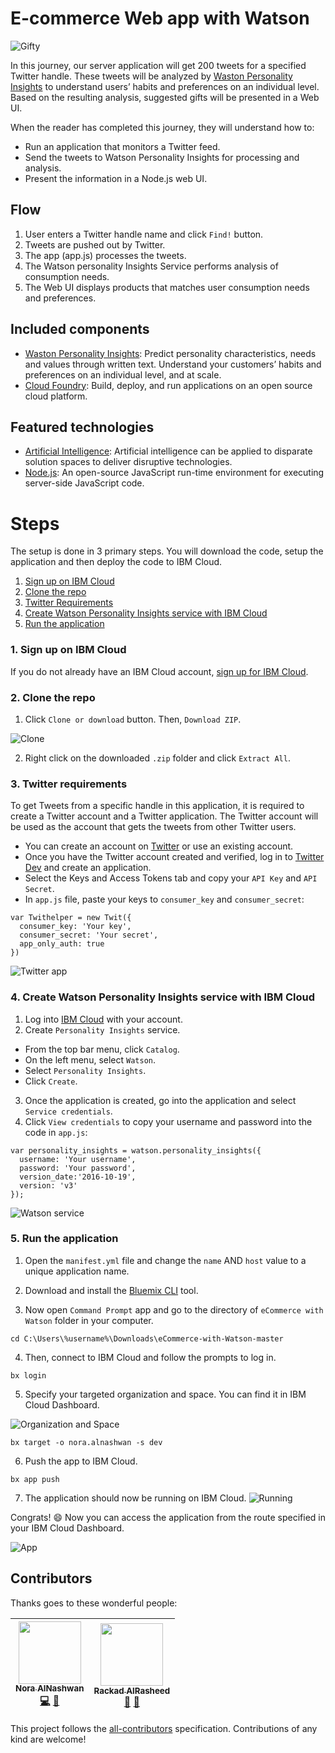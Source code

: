 # E-commerce Web app with Watson

![Gifty](https://github.com/xnorax/eCommerce-with-Watson/blob/master/git_images/webshot_1.PNG)

In this journey, our server application will get 200 tweets for a specified Twitter handle. These tweets will be analyzed by [Waston Personality Insights][documentation] to understand users’ habits and preferences on an individual level. Based on the resulting analysis, suggested gifts will be presented in a Web UI.

When the reader has completed this journey, they will understand how to:
* Run an application that monitors a Twitter feed.
* Send the tweets to Watson Personality Insights for processing and analysis.
* Present the information in a Node.js web UI.

## Flow

1. User enters a Twitter handle name and click `Find!` button.
2. Tweets are pushed out by Twitter.
3. The app (app.js) processes the tweets.
4. The Watson personality Insights Service performs analysis of consumption needs.
5. The Web UI displays products that matches user consumption needs and preferences.

## Included components

* [Waston Personality Insights][documentation]: Predict personality characteristics, needs and values through written text. Understand your customers’ habits and preferences on an individual level, and at scale.
* [Cloud Foundry](http://cloudfoundry.org/): Build, deploy, and run applications on an open source cloud platform.

## Featured technologies

* [Artificial Intelligence](https://medium.com/ibm-data-science-experience): Artificial intelligence can be applied to disparate solution spaces to deliver disruptive technologies.
* [Node.js](https://nodejs.org/): An open-source JavaScript run-time environment for executing server-side JavaScript code.

# Steps

The setup is done in 3 primary steps.  You will download the code, setup the application and then deploy the code to IBM Cloud.

1. [Sign up on IBM Cloud](#1-sign-up-on-ibm-cloud)
2. [Clone the repo](#2-clone-the-repo)
3. [Twitter Requirements](#3-twitter-requirements)
4. [Create Watson Personality Insights service with IBM Cloud](#4-create-watson-personality-insights-service-with-ibm-cloud)
5. [Run the application](#5-run-the-application)

### 1. Sign up on IBM Cloud

If you do not already have an IBM Cloud account, [sign up for IBM Cloud](https://ibm.biz/clouddayalfaisal).

### 2. Clone the repo

1. Click `Clone or download` button. Then, `Download ZIP`.

![Clone](https://github.com/xnorax/eCommerce-with-Watson/blob/master/git_images/clone.png)

2. Right click on the downloaded `.zip` folder and click `Extract All`.

### 3. Twitter requirements

To get Tweets from a specific handle in this application, it is required to create a Twitter account and a Twitter application.
The Twitter account will be used as the account that gets the tweets from other Twitter users.
* You can create an account on [Twitter](https://twitter.com/signup) or use an existing account.
* Once you have the Twitter account created and verified, log in to [Twitter Dev](https://apps.twitter.com/) and create an application.  
* Select the Keys and Access Tokens tab and copy your `API Key` and `API Secret`.
* In `app.js` file, paste your keys to `consumer_key` and `consumer_secret`:
```
var Twithelper = new Twit({
  consumer_key: 'Your key',
  consumer_secret: 'Your secret',
  app_only_auth: true
})
```

![Twitter app](https://github.com/xnorax/eCommerce-with-Watson/blob/master/git_images/twitter.gif)

### 4. Create Watson Personality Insights service with IBM Cloud

1. Log into [IBM Cloud](http://bluemix.net/) with your account.
2. Create `Personality Insights` service.
  - From the top bar menu, click `Catalog`.
  - On the left menu, select `Watson`.
  - Select `Personality Insights`.
  - Click `Create`.
3. Once the application is created, go into the application and select `Service credentials`.
4. Click `View credentials` to copy your username and password into the code in `app.js`:

```
var personality_insights = watson.personality_insights({
  username: 'Your username',
  password: 'Your password',
  version_date:'2016-10-19',
  version: 'v3'
});
```

![Watson service](https://github.com/xnorax/eCommerce-with-Watson/blob/master/git_images/bluemix.gif)

### 5. Run the application

1. Open the `manifest.yml` file and change the `name` AND `host` value to a unique application name.

2. Download and install the [Bluemix CLI](https://console.bluemix.net/docs/cli/reference/bluemix_cli/get_started.html#getting-started) tool.

3. Now open `Command Prompt` app and go to the directory of `eCommerce with Watson` folder in your computer.

```
cd C:\Users\%username%\Downloads\eCommerce-with-Watson-master
```

4. Then, connect to IBM Cloud and follow the prompts to log in.

  ```
  bx login
  ```
5. Specify your targeted organization and space. You can find it in IBM Cloud Dashboard.

![Organization and Space](https://github.com/xnorax/eCommerce-with-Watson/blob/master/git_images/org.PNG)

  ```
  bx target -o nora.alnashwan -s dev
  ```

6. Push the app to IBM Cloud.

  ```
  bx app push
  ```

7. The application should now be running on IBM Cloud.
![Running](https://github.com/xnorax/eCommerce-with-Watson/blob/master/git_images/running.PNG)

Congrats! :smile: Now you can access the application from the route specified in your IBM Cloud Dashboard.

![App](https://github.com/xnorax/eCommerce-with-Watson/blob/master/git_images/app.PNG)


[documentation]: https://console.bluemix.net/docs/services/personality-insights/getting-started.html

## Contributors

Thanks goes to these wonderful people:

<!-- ALL-CONTRIBUTORS-LIST:START - Do not remove or modify this section -->
<!-- prettier-ignore -->
| [<img src="https://avatars0.githubusercontent.com/u/17964781?s=460&v=4" width="100px;"/><br /><sub><b>Nora AlNashwan</b></sub>](https://twitter.com/xnorax)<br />[💻](#Contributors "Code") [📖](#Contributors "Documentation") | [<img src="https://avatars0.githubusercontent.com/u/18343619?s=400&v=4" width="100px;"/><br /><sub><b>Rackad AlRasheed</b></sub>](https://twitter.com/rackadra)<br />[🤔](#Contributors "Ideas & Planning") [📖](#Contributors "Documentation")
| :---: | :---: |

This project follows the [all-contributors][all-contributors] specification.
Contributions of any kind are welcome!

[all-contributors]: https://github.com/kentcdodds/all-contributors
